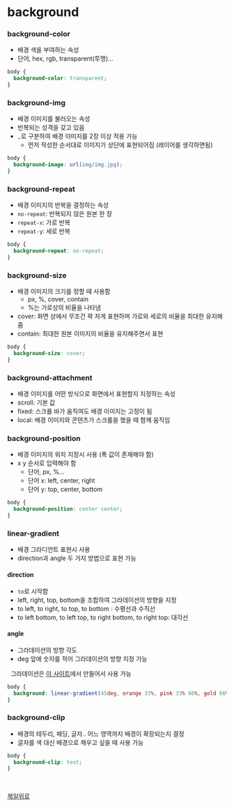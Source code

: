# background

### background-color

- 배경 색을 부여하는 속성
- 단어, hex, rgb, transparent(투명)...

```css 
body {
  background-color: transparent;
}
```

### background-img

- 배경 이미지를 불러오는 속성
- 반복되는 성격을 갖고 있음
- `,`로 구분하여 배경 이미지를 2장 이상 적용 가능
  - 먼저 작성한 순서대로 이미지가 상단에 표현되어짐 (레이어를 생각하면됨)

```css
body {
  background-image: url(img/img.jpg);
}
```

### background-repeat

- 배경 이미지의 반복을 결정하는 속성
- `no-repeat`: 반복되지 않은 원본 한 장
- `repeat-x`: 가로 반복
- `repeat-y`: 세로 반복

```css
body {
  background-repeat: no-repeat;
}
```

### background-size

- 배경 이미지의 크기를 정할 때 사용함
  - px, %, cover, contain
  - %는 가로상의 비율을 나타냄
- cover: 화면 상에서 무조건 꽉 차게 표현하며 가로와 세로의 비율을 최대한 유지해줌
- contain: 최대한 원본 이미지의 비율을 유지해주면서 표현

```css
body {
  background-size: cover;
}
```

### background-attachment

- 배경 이미지를 어떤 방식으로 화면에서 표현할지 지정하는 속성
- scroll: 기본 값
- fixed: 스크롤 바가 움직여도 배경 이미지는 고정이 됨
- local: 배경 이미지와 콘텐츠가 스크롤을 했을 때 함께 움직임

### background-position

- 배경 이미지의 위치 지정시 사용 (폭 값이 존재해야 함)
- x y 순서로 입력해야 함
  - 단어, px, %...
  - 단어 x: left, center, right
  - 단어 y: top, center, bottom

```css
body {
  background-position: center center;
}
```

### linear-gradient

- 배경 그라디언트 표현시 사용
- direction과 angle 두 가지 방법으로 표현 가능

#### direction
- `to`로 시작함
- left, right, top, bottom을 조합하여 그라데이션의 방향을 지정
- to left, to right, to top, to bottom : 수평선과 수직선
- to left bottom, to left top, to right bottom, to right top: 대각선

#### angle
- 그라데이션의 방향 각도
- deg 앞에 숫자를 적어 그라데이션의 방향 지정 가능

&nbsp;
그라데이션은 [이 사이트](https://cssgradient.io/)에서 만들어서 사용 가능

```css
body {
  background: linear-gradient(45deg, orange 33%, pink 33% 66%, gold 66% 100%)
}
```

### background-clip

- 배경의 테두리, 패딩, 글자.. 어느 영역까지 배경이 확장되는지 결정
- 글자를 색 대신 배경으로 채우고 싶을 때 사용 가능

```css
body {
  background-clip: text;
}
```

&nbsp;

[제일위로](#background)